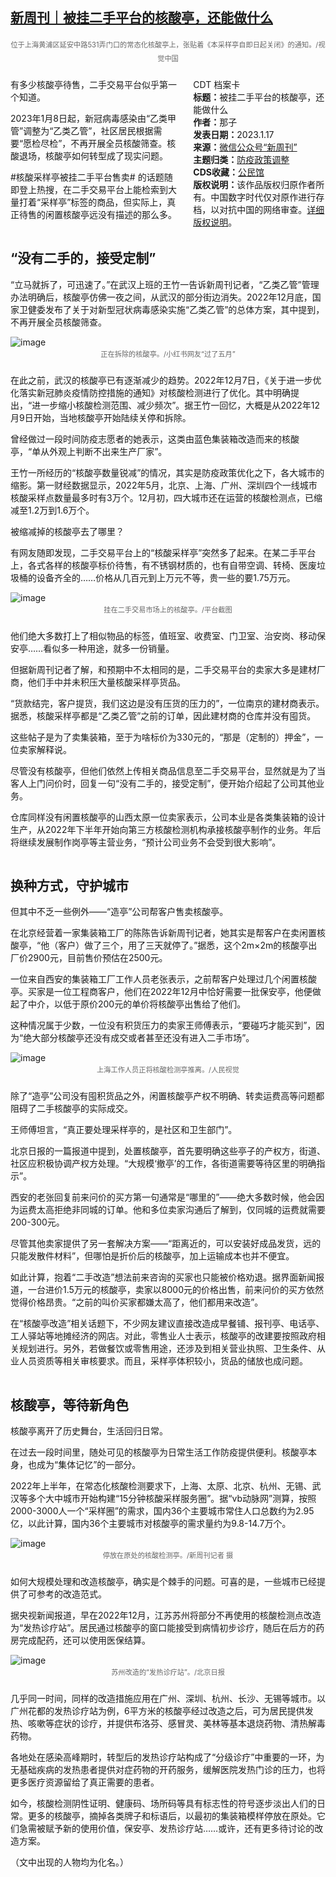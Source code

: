 <!--1674264615000-->
[新周刊｜被挂二手平台的核酸亭，还能做什么](https://chinadigitaltimes.net/chinese/692225.html)
------

<p><img decoding="async" alt="file" data-src="https://chinadigitaltimes.net/chinese/files/2023/01/image-1674263412459.png" class="lazyload" src="data:image/gif;base64,R0lGODlhAQABAAAAACH5BAEKAAEALAAAAAABAAEAAAICTAEAOw=="><span style="font-size: 0.8em;color: #666;display: block;text-align: center;margin-bottom: 20px;line-height: 22px;">位于上海黄浦区延安中路531弄门口的常态化核酸亭上，张贴着《本采样亭自即日起关闭》的通知。/视觉中国</span></p><div style="width:42%;float:right;padding-left:20px"><div class="su-spoiler su-spoiler-style-fancy su-spoiler-icon-chevron-circle" data-scroll-offset="0" data-anchor-in-url="no"><div class="su-spoiler-title" tabindex="0" role="button"><span class="su-spoiler-icon"></span>CDT 档案卡</div><div class="su-spoiler-content su-u-clearfix su-u-trim"><strong>标题：</strong>被挂二手平台的核酸亭，还能做什么<br><strong>作者：</strong>那子<br><strong>发表日期：</strong>2023.1.17<br><strong>来源：</strong><a href="https://mp.weixin.qq.com/s/d77cNKLhe-7dO3KDm7jpNg" target="_blank">微信公众号“新周刊”</a><br><strong>主题归类：</strong><a href="https://chinadigitaltimes.net/chinese/tag/防疫政策调整" target="_blank">防疫政策调整</a><br><strong>CDS收藏：</strong><a href="https://chinadigitaltimes.net/space/%E5%85%AC%E6%B0%91%E9%A6%86" target="_blank" rel="noopener">公民馆</a><br><strong>版权说明：</strong>该作品版权归原作者所有。中国数字时代仅对原作进行存档，以对抗中国的网络审查。<a href="https://chinadigitaltimes.net/chinese/copyright">详细版权说明</a>。</div></div></div><p>有多少核酸亭待售，二手交易平台似乎第一个知道。</p><p>2023年1月8日起，新冠病毒感染由“乙类甲管”调整为“乙类乙管”，社区居民根据需要“愿检尽检”，不再开展全员核酸筛查。核酸退场，核酸亭如何转型成了现实问题。</p><p>#核酸采样亭被挂二手平台售卖# 的话题随即登上热搜，在二手交易平台上能检索到大量打着“采样亭”标签的商品，但实际上，真正待售的闲置核酸亭远没有描述的那么多。</p><p><img decoding="async" alt="image" data-src="https://chinadigitaltimes.net/chinese/files/2023/01/post-692225-63cb3da0b5568.png" class="lazyload" src="data:image/gif;base64,R0lGODlhAQABAAAAACH5BAEKAAEALAAAAAABAAEAAAICTAEAOw=="></p><h2><strong>“没有二手的，接受定制”</strong></h2><p>“立马就拆了，可迅速了。”在武汉上班的王竹一告诉新周刊记者，“乙类乙管”管理办法明确后，核酸亭仿佛一夜之间，从武汉的部分街边消失。2022年12月底，国家卫健委发布了关于对新型冠状病毒感染实施“乙类乙管”的总体方案，其中提到，不再开展全员核酸筛查。</p><p><img decoding="async" src="https://chinadigitaltimes.net/chinese/files/2023/01/post-692225-63cb3da0bfb1e." alt="image"><span style="font-size: 0.8em;color: #666;display: block;text-align: center;margin-bottom: 20px;line-height: 22px;">正在拆除的核酸亭。/小红书网友“过了五月”</span></p><p>在此之前，武汉的核酸亭已有逐渐减少的趋势。2022年12月7日，《关于进一步优化落实新冠肺炎疫情防控措施的通知》对核酸检测进行了优化。其中明确提出，“进一步缩小核酸检测范围、减少频次”。据王竹一回忆，大概是从2022年12月9日开始，当地核酸亭开始陆续关停和拆除。</p><p>曾经做过一段时间防疫志愿者的她表示，这类由蓝色集装箱改造而来的核酸亭，“单从外观上判断不出来生产厂家”。</p><p>王竹一所经历的“核酸亭数量锐减”的情况，其实是防疫政策优化之下，各大城市的缩影。第一财经数据显示，2022年5月，北京、上海、广州、深圳四个一线城市核酸采样点数量最多时有3万个。12月初，四大城市还在运营的核酸检测点，已缩减至1.2万到1.6万个。</p><p>被缩减掉的核酸亭去了哪里？</p><p>有网友随即发现，二手交易平台上的“核酸采样亭”突然多了起来。在某二手平台上，各式各样的核酸亭标价待售，有不锈钢材质的，也有自带空调、转椅、医废垃圾桶的设备齐全的……价格从几百元到上万元不等，贵一些的要1.75万元。</p><p><img decoding="async" src="https://chinadigitaltimes.net/chinese/files/2023/01/post-692225-63cb3da0cbcb5." alt="image"><span style="font-size: 0.8em;color: #666;display: block;text-align: center;margin-bottom: 20px;line-height: 22px;">挂在二手交易市场上的核酸亭。/平台截图</span></p><p>他们绝大多数打上了相似物品的标签，值班室、收费室、门卫室、治安岗、移动保安亭……看似多一种用途，就多一份销量。</p><p>但据新周刊记者了解，和预期中不太相同的是，二手交易平台的卖家大多是建材厂商，他们手中并未积压大量核酸采样亭货品。</p><p>“货款结完，客户提货，我们这边是没有压货的压力的”，一位南京的建材商表示。据悉，核酸采样亭都是“乙类乙管”之前的订单，因此建材商的仓库并没有囤货。</p><p>这些帖子是为了卖集装箱，至于为啥标价为330元的，“那是（定制的）押金”，一位卖家解释说。</p><p>尽管没有核酸亭，但他们依然上传相关商品信息至二手交易平台，显然就是为了当客人上门问价时，回复一句“没有二手的，接受定制”，便开始介绍起了公司其他业务。</p><p>仓库同样没有闲置核酸亭的山西太原一位卖家表示，公司本业是各类集装箱的设计生产，从2022年下半年开始向第三方核酸检测机构承接核酸亭制作的业务。年后将继续发展制作岗亭等主营业务，“预计公司业务不会受到很大影响”。</p><p><img decoding="async" alt="image" data-src="https://chinadigitaltimes.net/chinese/files/2023/01/post-692225-63cb3da0d45cf.png" class="lazyload" src="data:image/gif;base64,R0lGODlhAQABAAAAACH5BAEKAAEALAAAAAABAAEAAAICTAEAOw=="></p><h2><strong>换种方式，守护城市</strong></h2><p>但其中不乏一些例外——“造亭”公司帮客户售卖核酸亭。</p><p>在北京经营着一家集装箱工厂的陈陈告诉新周刊记者，她其实是帮客户在卖闲置核酸亭，“他（客户）做了三个，用了三天就停了。”据悉，这个2m×2m的核酸亭出厂价2900元，目前售价预估在2500元。</p><p>一位来自西安的集装箱工厂工作人员老张表示，之前帮客户处理过几个闲置核酸亭。买家是一位工程商客户，他们在2022年12月中恰好需要一批保安亭，他便做起了中介，以低于原价200元的单价将核酸亭出售给了他们。</p><p>这种情况属于少数，一位没有积货压力的卖家王师傅表示，“要碰巧才能买到”，因为“绝大部分核酸亭还没有成交或者甚至还没有进入二手市场”。</p><p><img decoding="async" src="https://chinadigitaltimes.net/chinese/files/2023/01/post-692225-63cb3da0de686." alt="image"><span style="font-size: 0.8em;color: #666;display: block;text-align: center;margin-bottom: 20px;line-height: 22px;">上海工作人员正将核酸检测亭推离。/人民视觉</span></p><p>除了“造亭”公司没有囤积货品之外，闲置核酸亭产权不明确、转卖运费高等问题都阻碍了二手核酸亭的实际成交。</p><p>王师傅坦言，“真正要处理采样亭的，是社区和卫生部门”。</p><p>北京日报的一篇报道中提到，处置核酸亭，首先要明确这些亭子的产权方，街道、社区应积极协调产权方处理。“大规模‘撤亭’的工作，各街道需要等待区里的明确指示”。</p><p>西安的老张回复前来问价的买方第一句通常是“哪里的”——绝大多数时候，他会因为运费太高拒绝非同城的订单。他和多位卖家沟通后了解到，仅同城的运费就需要200-300元。</p><p>尽管其他卖家提供了另一套解决方案——“距离近的，可以安装好成品发货，远的只能发散件材料”，但哪怕是折价后的核酸亭，加上运输成本也并不便宜。</p><p>如此计算，抱着“二手改造”想法前来咨询的买家也只能被价格劝退。据界面新闻报道，一台进价1.5万元的核酸亭，卖家以8000元的价格出售，前来问价的买方依然觉得价格昂贵。“之前的叫价买家都嫌太高了，他们都用来改造”。</p><p>在“核酸亭改造”相关话题下，不少网友建议直接改造成早餐铺、报刊亭、电话亭、工人驿站等地摊经济的网店。对此，零售业人士表示，核酸亭的改建要按照政府相关规划进行。另外，若做餐饮或零售用途，还涉及到相关营业执照、卫生条件、从业人员资质等相关审核要求。而且，采样亭体积较小，货品的储放也成问题。</p><p><img decoding="async" alt="image" data-src="https://chinadigitaltimes.net/chinese/files/2023/01/post-692225-63cb3da0e6a3e.png" class="lazyload" src="data:image/gif;base64,R0lGODlhAQABAAAAACH5BAEKAAEALAAAAAABAAEAAAICTAEAOw=="></p><h2><strong>核酸亭，等待新角色</strong></h2><p>核酸亭离开了历史舞台，生活回归日常。</p><p>在过去一段时间里，随处可见的核酸亭为日常生活工作防疫提供便利。核酸亭本身，也成为“集体记忆”的一部分。</p><p>2022年上半年，在常态化核酸检测要求下，上海、太原、北京、杭州、无锡、武汉等多个大中城市开始构建“15分钟核酸采样服务圈”。据“vb动脉网”测算，按照2000-3000人一个“采样圈”的需求，国内36个主要城市常住人口总数约为2.95亿，以此计算，国内36个主要城市对核酸亭的需求量约为9.8-14.7万个。</p><p><img decoding="async" src="https://chinadigitaltimes.net/chinese/files/2023/01/post-692225-63cb3da0f2329." alt="image"><br><span style="font-size: 0.8em;color: #666;display: block;text-align: center;margin-bottom: 20px;line-height: 22px;">停放在原处的核酸检测亭。/新周刊记者 摄</span></p><p>如何大规模处理和改造核酸亭，确实是个棘手的问题。可喜的是，一些城市已经提供了可参考的改造范式。</p><p>据央视新闻报道，早在2022年12月，江苏苏州将部分不再使用的核酸检测点改造为“发热诊疗站”。居民通过核酸亭的窗口能接受到病情初步诊疗，随后在后方的药房完成配药，还可以使用医保结算。</p><p><img decoding="async" src="https://chinadigitaltimes.net/chinese/files/2023/01/post-692225-63cb3da109873." alt="image"><br><span style="font-size: 0.8em;color: #666;display: block;text-align: center;margin-bottom: 20px;line-height: 22px;">苏州改造的“发热诊疗站”。/北京日报</span></p><p>几乎同一时间，同样的改造措施应用在广州、深圳、杭州、长沙、无锡等城市。以广州花都的发热诊疗站为例，6平方米的核酸亭经过改造之后，可为居民提供发热、咳嗽等症状的诊疗，并提供布洛芬、感冒灵、美林等基本退烧药物、清热解毒药物。</p><p>各地处在感染高峰期时，转型后的发热诊疗站构成了“分级诊疗”中重要的一环，为无基础疾病的发热患者提供对症药物的开药服务，缓解医院发热门诊的压力，也将更多医疗资源留给了真正需要的患者。</p><p>如今，核酸检测阴性证明、健康码、场所码等具有标志性的符号逐步淡出人们的日常。更多的核酸亭，摘掉各类牌子和标语后，以最初的集装箱模样停放在原处。它们急需被赋予新的使用价值，保安亭、发热诊疗站……或许，还有更多待讨论的改造方案。</p><p>（文中出现的人物均为化名。）</p><div class="addtoany_share_save_container addtoany_content addtoany_content_bottom"><div class="a2a_kit a2a_kit_size_32 addtoany_list" data-a2a-url="https://chinadigitaltimes.net/chinese/692225.html" data-a2a-title="新周刊｜被挂二手平台的核酸亭，还能做什么"><a class="a2a_button_facebook" href="https://www.addtoany.com/add_to/facebook?linkurl=https%3A%2F%2Fchinadigitaltimes.net%2Fchinese%2F692225.html&amp;linkname=%E6%96%B0%E5%91%A8%E5%88%8A%EF%BD%9C%E8%A2%AB%E6%8C%82%E4%BA%8C%E6%89%8B%E5%B9%B3%E5%8F%B0%E7%9A%84%E6%A0%B8%E9%85%B8%E4%BA%AD%EF%BC%8C%E8%BF%98%E8%83%BD%E5%81%9A%E4%BB%80%E4%B9%88" title="Facebook" rel="nofollow noopener" target="_blank"></a><a class="a2a_button_twitter" href="https://www.addtoany.com/add_to/twitter?linkurl=https%3A%2F%2Fchinadigitaltimes.net%2Fchinese%2F692225.html&amp;linkname=%E6%96%B0%E5%91%A8%E5%88%8A%EF%BD%9C%E8%A2%AB%E6%8C%82%E4%BA%8C%E6%89%8B%E5%B9%B3%E5%8F%B0%E7%9A%84%E6%A0%B8%E9%85%B8%E4%BA%AD%EF%BC%8C%E8%BF%98%E8%83%BD%E5%81%9A%E4%BB%80%E4%B9%88" title="Twitter" rel="nofollow noopener" target="_blank"></a><a class="a2a_button_telegram" href="https://www.addtoany.com/add_to/telegram?linkurl=https%3A%2F%2Fchinadigitaltimes.net%2Fchinese%2F692225.html&amp;linkname=%E6%96%B0%E5%91%A8%E5%88%8A%EF%BD%9C%E8%A2%AB%E6%8C%82%E4%BA%8C%E6%89%8B%E5%B9%B3%E5%8F%B0%E7%9A%84%E6%A0%B8%E9%85%B8%E4%BA%AD%EF%BC%8C%E8%BF%98%E8%83%BD%E5%81%9A%E4%BB%80%E4%B9%88" title="Telegram" rel="nofollow noopener" target="_blank"></a><a class="a2a_button_reddit" href="https://www.addtoany.com/add_to/reddit?linkurl=https%3A%2F%2Fchinadigitaltimes.net%2Fchinese%2F692225.html&amp;linkname=%E6%96%B0%E5%91%A8%E5%88%8A%EF%BD%9C%E8%A2%AB%E6%8C%82%E4%BA%8C%E6%89%8B%E5%B9%B3%E5%8F%B0%E7%9A%84%E6%A0%B8%E9%85%B8%E4%BA%AD%EF%BC%8C%E8%BF%98%E8%83%BD%E5%81%9A%E4%BB%80%E4%B9%88" title="Reddit" rel="nofollow noopener" target="_blank"></a><a class="a2a_button_whatsapp" href="https://www.addtoany.com/add_to/whatsapp?linkurl=https%3A%2F%2Fchinadigitaltimes.net%2Fchinese%2F692225.html&amp;linkname=%E6%96%B0%E5%91%A8%E5%88%8A%EF%BD%9C%E8%A2%AB%E6%8C%82%E4%BA%8C%E6%89%8B%E5%B9%B3%E5%8F%B0%E7%9A%84%E6%A0%B8%E9%85%B8%E4%BA%AD%EF%BC%8C%E8%BF%98%E8%83%BD%E5%81%9A%E4%BB%80%E4%B9%88" title="WhatsApp" rel="nofollow noopener" target="_blank"></a><a class="a2a_button_email" href="https://www.addtoany.com/add_to/email?linkurl=https%3A%2F%2Fchinadigitaltimes.net%2Fchinese%2F692225.html&amp;linkname=%E6%96%B0%E5%91%A8%E5%88%8A%EF%BD%9C%E8%A2%AB%E6%8C%82%E4%BA%8C%E6%89%8B%E5%B9%B3%E5%8F%B0%E7%9A%84%E6%A0%B8%E9%85%B8%E4%BA%AD%EF%BC%8C%E8%BF%98%E8%83%BD%E5%81%9A%E4%BB%80%E4%B9%88" title="Email" rel="nofollow noopener" target="_blank"></a><a class="a2a_button_copy_link" href="https://www.addtoany.com/add_to/copy_link?linkurl=https%3A%2F%2Fchinadigitaltimes.net%2Fchinese%2F692225.html&amp;linkname=%E6%96%B0%E5%91%A8%E5%88%8A%EF%BD%9C%E8%A2%AB%E6%8C%82%E4%BA%8C%E6%89%8B%E5%B9%B3%E5%8F%B0%E7%9A%84%E6%A0%B8%E9%85%B8%E4%BA%AD%EF%BC%8C%E8%BF%98%E8%83%BD%E5%81%9A%E4%BB%80%E4%B9%88" title="Copy Link" rel="nofollow noopener" target="_blank"></a><a class="a2a_dd addtoany_share_save addtoany_share" href="https://www.addtoany.com/share"></a></div></div>

